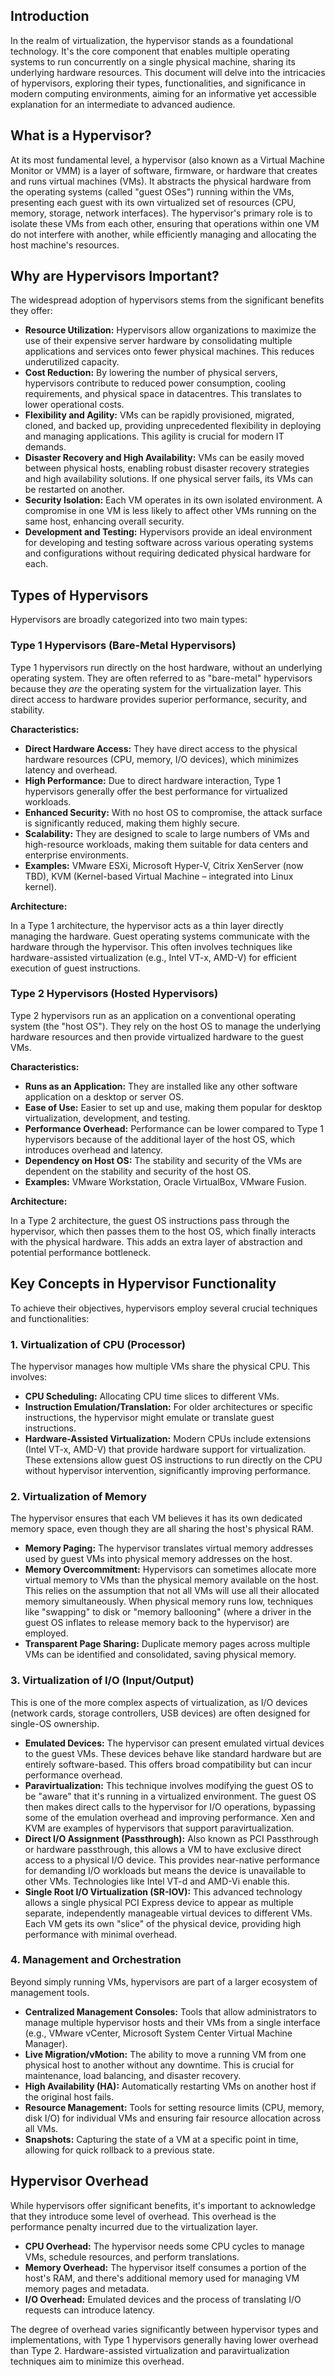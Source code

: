 ## Introduction

In the realm of virtualization, the hypervisor stands as a foundational technology. It's the core component that enables multiple operating systems to run concurrently on a single physical machine, sharing its underlying hardware resources. This document will delve into the intricacies of hypervisors, exploring their types, functionalities, and significance in modern computing environments, aiming for an informative yet accessible explanation for an intermediate to advanced audience.

## What is a Hypervisor?

At its most fundamental level, a hypervisor (also known as a Virtual Machine Monitor or VMM) is a layer of software, firmware, or hardware that creates and runs virtual machines (VMs). It abstracts the physical hardware from the operating systems (called "guest OSes") running within the VMs, presenting each guest with its own virtualized set of resources (CPU, memory, storage, network interfaces). The hypervisor's primary role is to isolate these VMs from each other, ensuring that operations within one VM do not interfere with another, while efficiently managing and allocating the host machine's resources.

## Why are Hypervisors Important?

The widespread adoption of hypervisors stems from the significant benefits they offer:

- **Resource Utilization:** Hypervisors allow organizations to maximize the use of their expensive server hardware by consolidating multiple applications and services onto fewer physical machines. This reduces underutilized capacity.
- **Cost Reduction:** By lowering the number of physical servers, hypervisors contribute to reduced power consumption, cooling requirements, and physical space in datacentres. This translates to lower operational costs.
- **Flexibility and Agility:** VMs can be rapidly provisioned, migrated, cloned, and backed up, providing unprecedented flexibility in deploying and managing applications. This agility is crucial for modern IT demands.
- **Disaster Recovery and High Availability:** VMs can be easily moved between physical hosts, enabling robust disaster recovery strategies and high availability solutions. If one physical server fails, its VMs can be restarted on another.
- **Security Isolation:** Each VM operates in its own isolated environment. A compromise in one VM is less likely to affect other VMs running on the same host, enhancing overall security.
- **Development and Testing:** Hypervisors provide an ideal environment for developing and testing software across various operating systems and configurations without requiring dedicated physical hardware for each.

## Types of Hypervisors

Hypervisors are broadly categorized into two main types:

### Type 1 Hypervisors (Bare-Metal Hypervisors)

Type 1 hypervisors run directly on the host hardware, without an underlying operating system. They are often referred to as "bare-metal" hypervisors because they _are_ the operating system for the virtualization layer. This direct access to hardware provides superior performance, security, and stability.

**Characteristics:**

- **Direct Hardware Access:** They have direct access to the physical hardware resources (CPU, memory, I/O devices), which minimizes latency and overhead.
- **High Performance:** Due to direct hardware interaction, Type 1 hypervisors generally offer the best performance for virtualized workloads.
- **Enhanced Security:** With no host OS to compromise, the attack surface is significantly reduced, making them highly secure.
- **Scalability:** They are designed to scale to large numbers of VMs and high-resource workloads, making them suitable for data centers and enterprise environments.
- **Examples:** VMware ESXi, Microsoft Hyper-V, Citrix XenServer (now TBD), KVM (Kernel-based Virtual Machine – integrated into Linux kernel).

**Architecture:**

In a Type 1 architecture, the hypervisor acts as a thin layer directly managing the hardware. Guest operating systems communicate with the hardware through the hypervisor. This often involves techniques like hardware-assisted virtualization (e.g., Intel VT-x, AMD-V) for efficient execution of guest instructions.

### Type 2 Hypervisors (Hosted Hypervisors)

Type 2 hypervisors run as an application on a conventional operating system (the "host OS"). They rely on the host OS to manage the underlying hardware resources and then provide virtualized hardware to the guest VMs.

**Characteristics:**

- **Runs as an Application:** They are installed like any other software application on a desktop or server OS.
- **Ease of Use:** Easier to set up and use, making them popular for desktop virtualization, development, and testing.
- **Performance Overhead:** Performance can be lower compared to Type 1 hypervisors because of the additional layer of the host OS, which introduces overhead and latency.
- **Dependency on Host OS:** The stability and security of the VMs are dependent on the stability and security of the host OS.
- **Examples:** VMware Workstation, Oracle VirtualBox, VMware Fusion.

**Architecture:**

In a Type 2 architecture, the guest OS instructions pass through the hypervisor, which then passes them to the host OS, which finally interacts with the physical hardware. This adds an extra layer of abstraction and potential performance bottleneck.

## Key Concepts in Hypervisor Functionality

To achieve their objectives, hypervisors employ several crucial techniques and functionalities:

### 1. Virtualization of CPU (Processor)

The hypervisor manages how multiple VMs share the physical CPU. This involves:

- **CPU Scheduling:** Allocating CPU time slices to different VMs.
- **Instruction Emulation/Translation:** For older architectures or specific instructions, the hypervisor might emulate or translate guest instructions.
- **Hardware-Assisted Virtualization:** Modern CPUs include extensions (Intel VT-x, AMD-V) that provide hardware support for virtualization. These extensions allow guest OS instructions to run directly on the CPU without hypervisor intervention, significantly improving performance.

### 2. Virtualization of Memory

The hypervisor ensures that each VM believes it has its own dedicated memory space, even though they are all sharing the host's physical RAM.

- **Memory Paging:** The hypervisor translates virtual memory addresses used by guest VMs into physical memory addresses on the host.
- **Memory Overcommitment:** Hypervisors can sometimes allocate more virtual memory to VMs than the physical memory available on the host. This relies on the assumption that not all VMs will use all their allocated memory simultaneously. When physical memory runs low, techniques like "swapping" to disk or "memory ballooning" (where a driver in the guest OS inflates to release memory back to the hypervisor) are employed.
- **Transparent Page Sharing:** Duplicate memory pages across multiple VMs can be identified and consolidated, saving physical memory.

### 3. Virtualization of I/O (Input/Output)

This is one of the more complex aspects of virtualization, as I/O devices (network cards, storage controllers, USB devices) are often designed for single-OS ownership.

- **Emulated Devices:** The hypervisor can present emulated virtual devices to the guest VMs. These devices behave like standard hardware but are entirely software-based. This offers broad compatibility but can incur performance overhead.
- **Paravirtualization:** This technique involves modifying the guest OS to be "aware" that it's running in a virtualized environment. The guest OS then makes direct calls to the hypervisor for I/O operations, bypassing some of the emulation overhead and improving performance. Xen and KVM are examples of hypervisors that support paravirtualization.
- **Direct I/O Assignment (Passthrough):** Also known as PCI Passthrough or hardware passthrough, this allows a VM to have exclusive direct access to a physical I/O device. This provides near-native performance for demanding I/O workloads but means the device is unavailable to other VMs. Technologies like Intel VT-d and AMD-Vi enable this.
- **Single Root I/O Virtualization (SR-IOV):** This advanced technology allows a single physical PCI Express device to appear as multiple separate, independently manageable virtual devices to different VMs. Each VM gets its own "slice" of the physical device, providing high performance with minimal overhead.

### 4. Management and Orchestration

Beyond simply running VMs, hypervisors are part of a larger ecosystem of management tools.

- **Centralized Management Consoles:** Tools that allow administrators to manage multiple hypervisor hosts and their VMs from a single interface (e.g., VMware vCenter, Microsoft System Center Virtual Machine Manager).
- **Live Migration/vMotion:** The ability to move a running VM from one physical host to another without any downtime. This is crucial for maintenance, load balancing, and disaster recovery.
- **High Availability (HA):** Automatically restarting VMs on another host if the original host fails.
- **Resource Management:** Tools for setting resource limits (CPU, memory, disk I/O) for individual VMs and ensuring fair resource allocation across all VMs.
- **Snapshots:** Capturing the state of a VM at a specific point in time, allowing for quick rollback to a previous state.

## Hypervisor Overhead

While hypervisors offer significant benefits, it's important to acknowledge that they introduce some level of overhead. This overhead is the performance penalty incurred due to the virtualization layer.

- **CPU Overhead:** The hypervisor needs some CPU cycles to manage VMs, schedule resources, and perform translations.
- **Memory Overhead:** The hypervisor itself consumes a portion of the host's RAM, and there's additional memory used for managing VM memory pages and metadata.
- **I/O Overhead:** Emulated devices and the process of translating I/O requests can introduce latency.

The degree of overhead varies significantly between hypervisor types and implementations, with Type 1 hypervisors generally having lower overhead than Type 2. Hardware-assisted virtualization and paravirtualization techniques aim to minimize this overhead.

